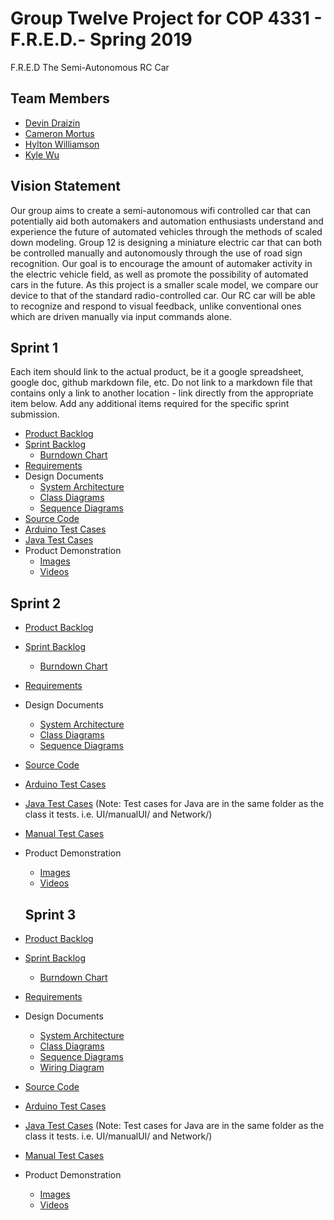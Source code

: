 # Group Twelve Project for COP 4331 - F.R.E.D.- Spring 2019
F.R.E.D The Semi-Autonomous RC Car

## Team Members
- [Devin Draizin](https://github.com/DevinDraizin)
- [Cameron Mortus](https://github.com/CamMortus)
- [Hylton Williamson](https://github.com/HyltonWilliamson)
- [Kyle Wu](https://github.com/Elkingale)

## Vision Statement

Our group aims to create a semi-autonomous wifi controlled car that can potentially aid both automakers and automation enthusiasts understand and experience the future of automated vehicles through the methods of scaled down modeling. Group 12 is designing a miniature electric car that can both be controlled manually and autonomously through the use of road sign recognition. Our goal is to encourage the amount of automaker activity in the electric vehicle field, as well as promote the possibility of automated cars in the future. As this project is a smaller scale model, we compare our device to that of the standard radio-controlled car. Our RC car will be able to recognize and respond to visual feedback, unlike conventional ones which are driven manually via input commands alone.

## Sprint 1
Each item should link to the actual product, be it a google spreadsheet, google doc, github markdown file, etc. Do not link to a markdown file that contains only a link to another location - link directly from the appropriate item below. Add any additional items required for the specific sprint submission.

* [Product Backlog](https://github.com/COP4331Group12/F.R.E.D./blob/master/ProductBacklog.md)
* [Sprint Backlog](https://github.com/COP4331Group12/F.R.E.D./blob/master/Sprint_Backlog1.md)
  * [Burndown Chart](https://drive.google.com/file/d/18vMH9waBDO9OKegmeN9Cmw2NXagwG2h3/view?usp=sharing)
* [Requirements](https://github.com/COP4331Group12/F.R.E.D./blob/master/Requirements.md)
* Design Documents
  - [System Architecture](https://github.com/COP4331Group12/F.R.E.D./blob/master/System_Architecture.md)
  - [Class Diagrams](https://github.com/COP4331Group12/F.R.E.D./blob/master/Markdown/Class_Diagram.jpg)
  - [Sequence Diagrams](https://github.com/COP4331Group12/F.R.E.D./blob/master/Markdown/Sequence_Diagram.jpg)
* [Source Code](https://github.com/COP4331Group12/F.R.E.D./blob/master/Code)
* [Arduino Test Cases](https://github.com/COP4331Group12/F.R.E.D./tree/master/Code/ArduinoSource/Test)
* [Java Test Cases](https://github.com/COP4331Group12/F.R.E.D./tree/master/Code/src/Tests)
* Product Demonstration
  - [Images](https://github.com/COP4331Group12/F.R.E.D./blob/master/Images)
  - [Videos](https://github.com/COP4331Group12/F.R.E.D./blob/master/Markdown/Youtube_Video_Demos.md)

## Sprint 2

* [Product Backlog](https://github.com/COP4331Group12/F.R.E.D./blob/master/ProductBacklog.md)
* [Sprint Backlog](https://github.com/COP4331Group12/F.R.E.D./blob/master/Sprint_Backlog2.md)
   * [Burndown Chart](https://docs.google.com/spreadsheets/d/10S80-vCixam7lW2yfPUcZB6qMGkhUVMaUCMdWhV3SIE/edit?usp=sharing)
* [Requirements](https://github.com/COP4331Group12/F.R.E.D./blob/master/Requirements.md)
* Design Documents
   - [System Architecture](https://github.com/COP4331Group12/F.R.E.D./blob/master/System_Architecture.md)
   - [Class Diagrams](https://github.com/COP4331Group12/F.R.E.D./blob/master/Markdown/Class_Diagram.jpg)
   - [Sequence Diagrams](https://github.com/COP4331Group12/F.R.E.D./blob/master/Markdown/Sequence_Diagram.jpg)
* [Source Code](https://github.com/COP4331Group12/F.R.E.D./blob/master/Code)
* [Arduino Test Cases](https://github.com/COP4331Group12/F.R.E.D./tree/master/Code/ArduinoSource/Test)
* [Java Test Cases](https://github.com/COP4331Group12/F.R.E.D./tree/master/Code/src) (Note: Test cases for Java are in the same folder as the class it tests. i.e. UI/manualUI/ and Network/)
* [Manual Test Cases](https://github.com/COP4331Group12/F.R.E.D./blob/master/Manual%20Test%20Cases.md)
* Product Demonstration
   - [Images](https://github.com/COP4331Group12/F.R.E.D./blob/master/Images)
   - [Videos](https://github.com/COP4331Group12/F.R.E.D./blob/master/Markdown/Youtube_Video_Demos.md)
  
  ## Sprint 3

* [Product Backlog](https://github.com/COP4331Group12/F.R.E.D./blob/master/ProductBacklog.md)
* [Sprint Backlog](https://github.com/COP4331Group12/F.R.E.D./blob/master/Sprint_Backlog3.md)
  * [Burndown Chart](https://docs.google.com/spreadsheets/d/10S80-vCixam7lW2yfPUcZB6qMGkhUVMaUCMdWhV3SIE/edit?usp=sharing)
* [Requirements](https://github.com/COP4331Group12/F.R.E.D./blob/master/Requirements.md)
* Design Documents
  - [System Architecture](System_Arch_Diagram.jpg)
  - [Class Diagrams](https://github.com/COP4331Group12/F.R.E.D./blob/master/Markdown/Class_Diagram.jpg)
  - [Sequence Diagrams](https://github.com/COP4331Group12/F.R.E.D./blob/master/Markdown/Sequence_Diagram.jpg)
  - [Wiring Diagram](wiring_diagram.jpg)
* [Source Code](https://github.com/COP4331Group12/F.R.E.D./blob/master/Code)
* [Arduino Test Cases](https://github.com/COP4331Group12/F.R.E.D./tree/master/Code/ArduinoSource/Test)
* [Java Test Cases](https://github.com/COP4331Group12/F.R.E.D./tree/master/Code/src) (Note: Test cases for Java are in the same folder as the class it tests. i.e. UI/manualUI/ and Network/)
* [Manual Test Cases](https://github.com/COP4331Group12/F.R.E.D./blob/master/Manual%20Test%20Cases.md)
* Product Demonstration
  - [Images](https://github.com/COP4331Group12/F.R.E.D./blob/master/Images)
  - [Videos](https://github.com/COP4331Group12/F.R.E.D./blob/master/Markdown/Youtube_Video_Demos.md)
